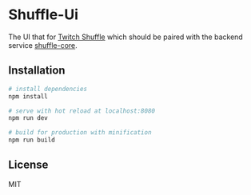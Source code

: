 # Shuffle-Ui

The UI that for [Twitch Shuffle](http://twitchshuffle.com) which should be paired with the backend service [shuffle-core](https://github.com/JoshuaThompson/shuffle-core).

## Installation

``` bash
# install dependencies
npm install

# serve with hot reload at localhost:8080
npm run dev

# build for production with minification
npm run build
```

## License

MIT